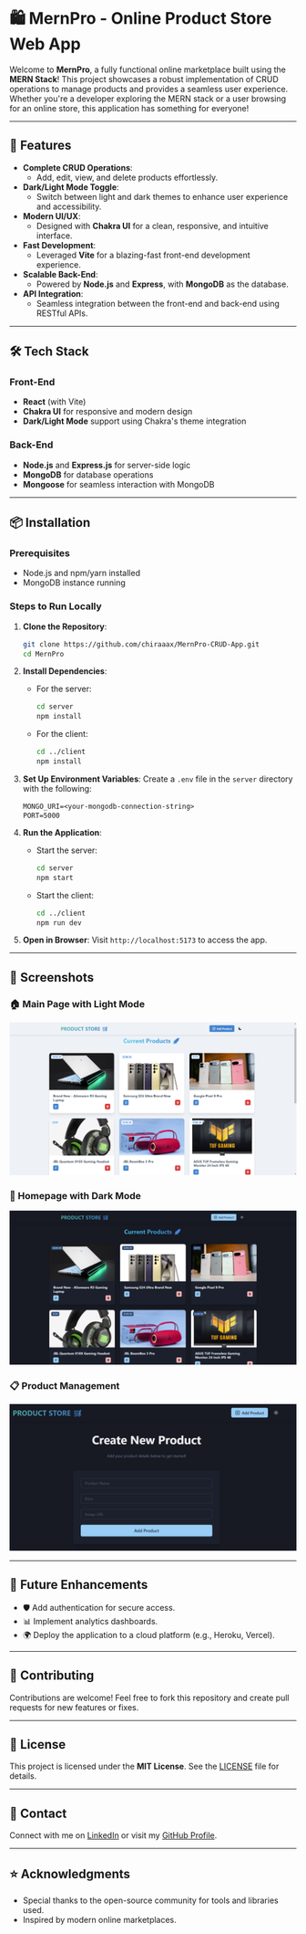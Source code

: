 
# 🛍️ MernPro - Online Product Store Web App

Welcome to **MernPro**, a fully functional online marketplace built using the **MERN Stack**! This project showcases a robust implementation of CRUD operations to manage products and provides a seamless user experience. Whether you're a developer exploring the MERN stack or a user browsing for an online store, this application has something for everyone!

---

## 🚀 Features

- **Complete CRUD Operations**: 
  - Add, edit, view, and delete products effortlessly.
- **Dark/Light Mode Toggle**: 
  - Switch between light and dark themes to enhance user experience and accessibility.
- **Modern UI/UX**:
  - Designed with **Chakra UI** for a clean, responsive, and intuitive interface.
- **Fast Development**:
  - Leveraged **Vite** for a blazing-fast front-end development experience.
- **Scalable Back-End**:
  - Powered by **Node.js** and **Express**, with **MongoDB** as the database.
- **API Integration**:
  - Seamless integration between the front-end and back-end using RESTful APIs.



---

## 🛠️ Tech Stack

### Front-End
- **React** (with Vite)
- **Chakra UI** for responsive and modern design
- **Dark/Light Mode** support using Chakra's theme integration

### Back-End
- **Node.js** and **Express.js** for server-side logic
- **MongoDB** for database operations
- **Mongoose** for seamless interaction with MongoDB

---

## 📦 Installation

### Prerequisites
- Node.js and npm/yarn installed
- MongoDB instance running

### Steps to Run Locally
1. **Clone the Repository**:
   ```bash
   git clone https://github.com/chiraaax/MernPro-CRUD-App.git
   cd MernPro
   ```

2. **Install Dependencies**:
   - For the server:
     ```bash
     cd server
     npm install
     ```
   - For the client:
     ```bash
     cd ../client
     npm install
     ```

3. **Set Up Environment Variables**:
   Create a `.env` file in the `server` directory with the following:
   ```env
   MONGO_URI=<your-mongodb-connection-string>
   PORT=5000
   ```

4. **Run the Application**:
   - Start the server:
     ```bash
     cd server
     npm start
     ```
   - Start the client:
     ```bash
     cd ../client
     npm run dev
     ```

5. **Open in Browser**:
   Visit `http://localhost:5173` to access the app.

---

## 📸 Screenshots

### 🏠 Main Page with Light Mode
![Light Mode Homepage](https://github.com/chiraaax/MernPro-CRUD-App/blob/main/Screenshot-2.png?raw=true)

### 🌙 Homepage with Dark Mode
![Dark Mode Homepage](https://github.com/chiraaax/MernPro-CRUD-App/blob/main/Screenshot-1.png?raw=true)

### 📋 Product Management
![Product Management](https://github.com/chiraaax/MernPro-CRUD-App/blob/main/Screenshot-3.png?raw=true)

---

## 🌟 Future Enhancements

- 🛡️ Add authentication for secure access.
- 📊 Implement analytics dashboards.
- 🌍 Deploy the application to a cloud platform (e.g., Heroku, Vercel).

---

## 🤝 Contributing

Contributions are welcome! Feel free to fork this repository and create pull requests for new features or fixes.

---

## 📜 License

This project is licensed under the **MIT License**. See the [LICENSE](LICENSE) file for details.

---

## 💬 Contact

Connect with me on [LinkedIn](https://www.linkedin.com/in/chiranjeewa-lankeshwara-453866305/) or visit my [GitHub Profile](https://github.com/chiraaax).

---

## ⭐ Acknowledgments

- Special thanks to the open-source community for tools and libraries used.
- Inspired by modern online marketplaces.

